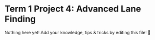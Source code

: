 # Term 1 Project 4: Advanced Lane Finding

Nothing here yet! Add your knowledge, tips & tricks by editing this file! 🎉
